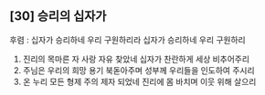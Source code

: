 ## [30] 승리의 십자가

후렴 : 십자가 승리하네 우리 구원하리라 십자가 승리하네 우리 구원하리  
1) 진리의 목마른 자 사랑 자유 찾았네 십자가 찬란하게 세상 비추어주리  
2) 주님은 우리의 희망 용기 북돋아주며 성부께 우리들을 인도하여 주시리  
3) 온 누리 모든 형제 주의 제자 되었네 진리에 몸 바치며 이웃 위해 살으리
